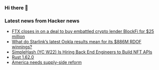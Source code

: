 ### Hi there 👋

<!--
**arashid-sh/arashid-sh** is a ✨ _special_ ✨ repository because its `README.md` (this file) appears on your GitHub profile.

Here are some ideas to get you started:

- 🔭 I’m currently working on ...
- 🌱 I’m currently learning ...
- 👯 I’m looking to collaborate on ...
- 🤔 I’m looking for help with ...
- 💬 Ask me about ...
- 📫 How to reach me: ...
- 😄 Pronouns: ...
- ⚡ Fun fact: ...
-->

### Latest news from Hacker news
<!-- BLOG-POST-LIST:START -->
- [FTX closes in on a deal to buy embattled crypto lender BlockFi for $25 million](https://www.cnbc.com/2022/06/30/ftx-closes-in-on-a-deal-to-buy-embattled-crypto-lender-blockfi-for-25-million-in-a-fire-sale.html)
- [What do Starlink’s latest Ookla results mean for its $886M RDOF winnings?](https://www.fiercetelecom.com/broadband/what-do-starlinks-latest-ookla-results-mean-its-886m-rdof-winnings)
- [SimpleHash &lpar;YC W22&rpar; Is Hiring Back End Engineers to Build NFT APIs](https://www.ycombinator.com/companies/simplehash/jobs/ID7qnlS-senior-backend-api-engineer)
- [Rust 1.62.0](https://blog.rust-lang.org/2022/06/30/Rust-1.62.0.html)
- [America needs supply-side reform](https://www.slowboring.com/p/america-needs-supply-side-reform)
<!-- BLOG-POST-LIST:END -->
